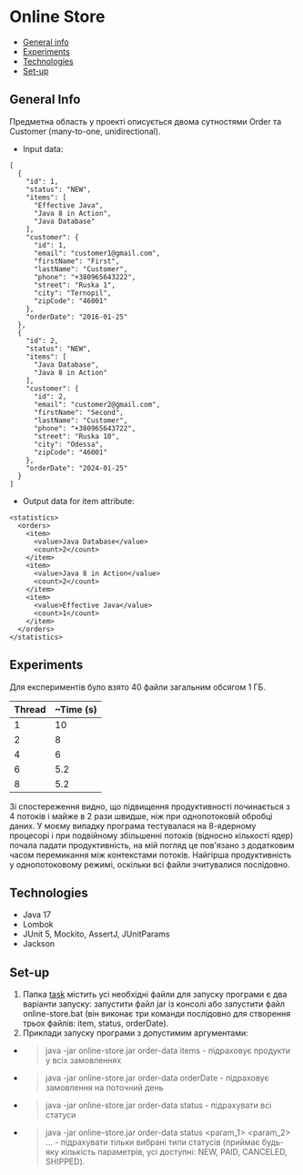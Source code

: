 # Online Store

* [General info](#general-info)
* [Experiments](#experiments)
* [Technologies](#technologies)
* [Set-up](#set-up)

## General Info

Предметна область у проекті описується двома сутностями Order та Customer (many-to-one, unidirectional).

- Input data:
```
[
  {
    "id": 1,
    "status": "NEW",
    "items": [
      "Effective Java",
      "Java 8 in Action",
      "Java Database"
    ],
    "customer": {
      "id": 1,
      "email": "customer1@gmail.com",
      "firstName": "First",
      "lastName": "Customer",
      "phone": "+380965643222",
      "street": "Ruska 1",
      "city": "Ternopil",
      "zipCode": "46001"
    },
    "orderDate": "2016-01-25"
  },
  {
    "id": 2,
    "status": "NEW",
    "items": [
      "Java Database",
      "Java 8 in Action"
    ],
    "customer": {
      "id": 2,
      "email": "customer2@gmail.com",
      "firstName": "Second",
      "lastName": "Customer",
      "phone": "+380965643722",
      "street": "Ruska 10",
      "city": "Odessa",
      "zipCode": "46001"
    },
    "orderDate": "2024-01-25"
  }
]
```
- Output data for item attribute:
```
<statistics>
  <orders>
    <item>
      <value>Java Database</value>
      <count>2</count>
    </item>
    <item>
      <value>Java 8 in Action</value>
      <count>2</count>
    </item>
    <item>
      <value>Effective Java</value>
      <count>1</count>
    </item>
  </orders>
</statistics>
```

## Experiments

Для експериментів було взято 40 файли загальним обсягом 1 ГБ.

| Thread | ~Time (s) |
|--------|-----------|
| 1      | 10        |
| 2      | 8         | 
| 4      | 6         | 
| 6      | 5.2       | 
| 8      | 5.2       |    

Зі спостереження видно, що підвищення продуктивності починається з 4 потоків і майже в 2 рази швидше, ніж при однопотоковій обробці даних. У моєму випадку програма тестувалася на 8-ядерному процесорі і при подвійному збільшенні потоків (відносно кількості ядер) почала падати продуктивність, на мій погляд це пов'язано з додатковим часом перемикання між контекстами потоків. Найгірша продуктивність у однопотоковому режимі, оскільки всі файли зчитувалися послідовно.

## Technologies
- Java 17
- Lombok
- JUnit 5, Mockito, AssertJ, JUnitParams
- Jackson

## Set-up
1. Папка [task](./task) містить усі необхідні файли для запуску програми є два варіанти запуску: запустити файл jar із консолі або запустити файл online-store.bat (він виконає три команди послідовно для створення трьох файлів: item, status, orderDate).
2. Приклади запуску програми з допустимим аргументами:
- >java -jar online-store.jar order-data items - підраховує продукти у всіх замовленнях
- >java -jar online-store.jar order-data orderDate - підраховує замовлення на поточний день
- >java -jar online-store.jar order-data status - підрахувати всі статуси
- >java -jar online-store.jar order-data status <param_1> <param_2> ... - підрахувати тільки вибрані типи статусів (приймає будь-яку кількість параметрів, усі доступні: NEW, PAID, CANCELED, SHIPPED).